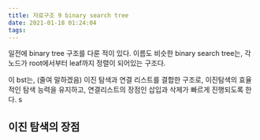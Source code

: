 ```yaml
---
title: 자료구조 9 binary search tree
date: 2021-01-18 01:24:04
tags:
---
```


일전에 binary tree 구조를 다룬 적이 있다.
이름도 비슷한 binary search tree는, 각 노드가 root에서부터 leaf까지 정렬이 되어있는 구조다.

이 bst는, (줄여 말하겠음) 이진 탐색과 연결 리스트를 결합한 구조로, 이진탐색의 효율적인 탐색 능력을 유지하고, 연결리스트의 장점인 삽입과 삭제가 빠르게 진행되도록 한다.
s

## 이진 탐색의 장점
